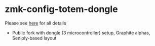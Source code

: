 # zmk-config-totem-dongle

Please see [here](https://github.com/GEIGEIGEIST/zmk-config-totem/tree/master) for all details

- Public fork with dongle (3 microcontroller) setup, Graphite alphas, Seniply-based layout
